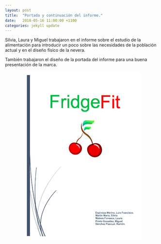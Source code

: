 ```yaml
---
layout: post
title:  "Portada y continuación del informe."
date:   2018-05-16 11:00:00 +1100
categories: jekyll update
---
```

Silvia, Laura y Miguel trabajaron en el informe sobre el estudio de la alimentación para introducir un poco sobre las necesidades de la población actual y en el diseño físico de la nevera.

También trabajaron el diseño de la portada del informe para una buena presentación de la marca.


<center><img src="../assets/portadaInforme.png"></center>

